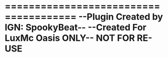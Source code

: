 ======================================
--Plugin Created by IGN: SpookyBeat--
  --Created For LuxMc Oasis ONLY--
           NOT FOR RE-USE
======================================
